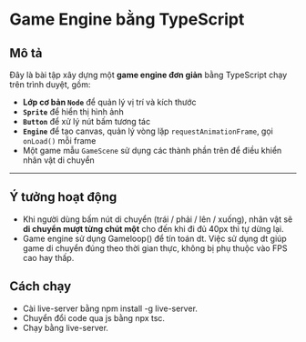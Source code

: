 # Game Engine bằng TypeScript

##  Mô tả

Đây là bài tập xây dựng một **game engine đơn giản** bằng TypeScript chạy trên trình duyệt, gồm:

- **Lớp cơ bản `Node`** để quản lý vị trí và kích thước
- **`Sprite`** để hiển thị hình ảnh
- **`Button`** để xử lý nút bấm tương tác
- **`Engine`** để tạo canvas, quản lý vòng lặp `requestAnimationFrame`, gọi `onLoad()` mỗi frame
- Một game mẫu `GameScene` sử dụng các thành phần trên để điều khiển nhân vật di chuyển

---

##  Ý tưởng hoạt động

- Khi người dùng bấm nút di chuyển (trái / phải / lên / xuống), nhân vật sẽ **di chuyển mượt từng chút một** cho đến khi đi đủ 40px thì tự dừng lại.
- Game engine sử dụng Gameloop() để tín toán dt. Việc sử dụng dt giúp game di chuyển đúng theo thời gian thực, không bị phụ thuộc vào FPS cao hay thấp.

## Cách chạy 
- Cài live-server bằng npm install -g live-server.
- Chuyển đổi code qua js bằng npx tsc.
- Chạy bằng live-server.

